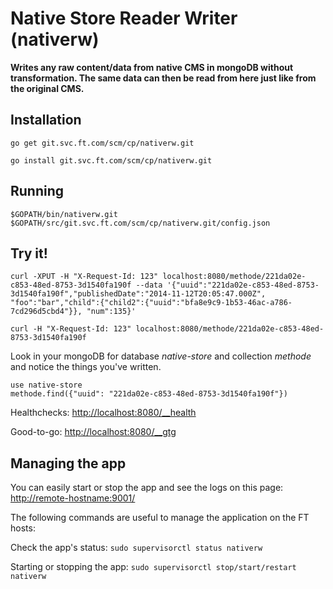 # Native Store Reader Writer (nativerw)

__Writes any raw content/data from native CMS in mongoDB without transformation.
The same data can then be read from here just like from the original CMS.__

## Installation

`go get git.svc.ft.com/scm/cp/nativerw.git`
	
`go install git.svc.ft.com/scm/cp/nativerw.git`


## Running

`$GOPATH/bin/nativerw.git $GOPATH/src/git.svc.ft.com/scm/cp/nativerw.git/config.json`


## Try it!

`curl -XPUT -H "X-Request-Id: 123" localhost:8080/methode/221da02e-c853-48ed-8753-3d1540fa190f --data '{"uuid":"221da02e-c853-48ed-8753-3d1540fa190f","publishedDate":"2014-11-12T20:05:47.000Z", "foo":"bar","child":{"child2":{"uuid":"bfa8e9c9-1b53-46ac-a786-7cd296d5cbd4"}}, "num":135}'`

`curl -H "X-Request-Id: 123" localhost:8080/methode/221da02e-c853-48ed-8753-3d1540fa190f`

Look in your mongoDB for database _native-store_ and collection _methode_ and notice the things you've written.

    use native-store
    methode.find({"uuid": "221da02e-c853-48ed-8753-3d1540fa190f"})

Healthchecks: [http://localhost:8080/__health](http://localhost:8080/__health)

Good-to-go: [http://localhost:8080/__gtg](http://localhost:8080/__gtg)


## Managing the app

You can easily start or stop the app and see the logs on this page: [http://remote-hostname:9001/](http://ftapp08074-lvpr-uk-int:9001/)

The following commands are useful to manage the application on the FT hosts:

Check the app's status: `sudo supervisorctl status nativerw`

Starting or stopping the app: `sudo supervisorctl stop/start/restart nativerw`
